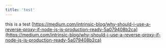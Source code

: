 ```yaml
---
title: 'test'
---
```


this is a test 
[https://medium.com/intrinsic-blog/why-should-i-use-a-reverse-proxy-if-node-js-is-production-ready-5a079408b2ca](https://medium.com/intrinsic-blog/why-should-i-use-a-reverse-proxy-if-node-js-is-production-ready-5a079408b2ca)